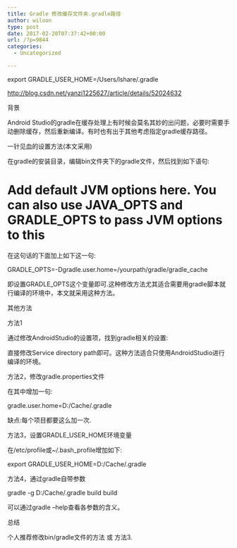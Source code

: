 ```yaml
---
title: Gradle 修改缓存文件夹.gradle路径
author: wiloon
type: post
date: 2017-02-20T07:37:42+00:00
url: /?p=9844
categories:
  - Uncategorized

---
```

export GRADLE\_USER\_HOME=/Users/lshare/.gradle

http://blog.csdn.net/yanzi1225627/article/details/52024632

背景
  
Android Studio的gradle在缓存处理上有时候会莫名其妙的出问题，必要时需要手动删除缓存，然后重新编译。有时也有出于其他考虑指定gradle缓存路径。

一针见血的设置方法(本文采用)
  
在gradle的安装目录，编辑bin文件夹下的gradle文件，然后找到如下语句:

# Add default JVM options here. You can also use JAVA\_OPTS and GRADLE\_OPTS to pass JVM options to this

在这句话的下面加上如下这一句:

GRADLE\_OPTS=-Dgradle.user.home=/yourpath/gradle/gradle\_cache
  
即设置GRADLE_OPTS这个变量即可.这种修改方法尤其适合需要用gradle脚本就行编译的环境中，本文就采用这种方法。

其他方法
  
方法1
  
通过修改AndroidStudio的设置项，找到gradle相关的设置:

直接修改Service directory path即可。这种方法适合只使用AndroidStudio进行编译的环境。

方法2，修改gradle.properties文件
  
在其中增加一句:
  
gradle.user.home=D:/Cache/.gradle
  
缺点:每个项目都要这么加一次.

方法3，设置GRADLE\_USER\_HOME环境变量
  
在/etc/profile或~/.bash_profile增加如下:
  
export GRADLE\_USER\_HOME=D:/Cache/.gradle

方法4，通过gradle自带参数
  
gradle -g D:/Cache/.gradle build build

可以通过gradle &#8211;help查看各参数的含义。

总结
  
个人推荐修改bin/gradle文件的方法 或 方法3.